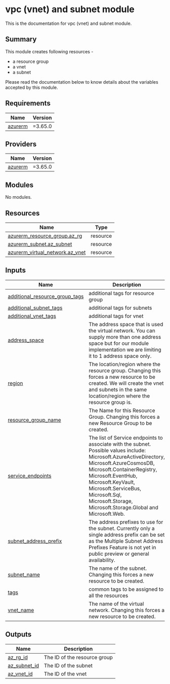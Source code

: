 # vpc (vnet) and subnet module

This is the documentation for vpc (vnet) and subnet module.

## Summary

This module creates following resources -
- a resource group
- a vnet
- a subnet

Please read the documentation below to know details about the variables accepted by this module.

## Requirements

| Name | Version |
|------|---------|
| <a name="requirement_azurerm"></a> [azurerm](#requirement\_azurerm) | =3.65.0 |

## Providers

| Name | Version |
|------|---------|
| <a name="provider_azurerm"></a> [azurerm](#provider\_azurerm) | =3.65.0 |

## Modules

No modules.

## Resources

| Name | Type |
|------|------|
| [azurerm_resource_group.az_rg](https://registry.terraform.io/providers/hashicorp/azurerm/3.65.0/docs/resources/resource_group) | resource |
| [azurerm_subnet.az_subnet](https://registry.terraform.io/providers/hashicorp/azurerm/3.65.0/docs/resources/subnet) | resource |
| [azurerm_virtual_network.az_vnet](https://registry.terraform.io/providers/hashicorp/azurerm/3.65.0/docs/resources/virtual_network) | resource |

## Inputs

| Name | Description | Type | Default | Required |
|------|-------------|------|---------|:--------:|
| <a name="input_additional_resource_group_tags"></a> [additional\_resource\_group\_tags](#input\_additional\_resource\_group\_tags) | additional tags for resource group | `map(any)` | `{}` | no |
| <a name="input_additional_subnet_tags"></a> [additional\_subnet\_tags](#input\_additional\_subnet\_tags) | additional tags for subnets | `map(any)` | `{}` | no |
| <a name="input_additional_vnet_tags"></a> [additional\_vnet\_tags](#input\_additional\_vnet\_tags) | additional tags for vnet | `map(any)` | `{}` | no |
| <a name="input_address_space"></a> [address\_space](#input\_address\_space) | The address space that is used the virtual network. You can supply more than one address space but for our module implementation we are limiting it to 1 address space only. | `list(string)` | <pre>[<br>  "10.0.0.0/16"<br>]</pre> | no |
| <a name="input_region"></a> [region](#input\_region) | The location/region where the resource group. Changing this forces a new resource to be created. We will create the vnet and subnets in the same location/region where the resource group is. | `string` | n/a | yes |
| <a name="input_resource_group_name"></a> [resource\_group\_name](#input\_resource\_group\_name) | The Name for this Resource Group. Changing this forces a new Resource Group to be created. | `string` | n/a | yes |
| <a name="input_service_endpoints"></a> [service\_endpoints](#input\_service\_endpoints) | The list of Service endpoints to associate with the subnet. Possible values include: Microsoft.AzureActiveDirectory, Microsoft.AzureCosmosDB, Microsoft.ContainerRegistry, Microsoft.EventHub, Microsoft.KeyVault, Microsoft.ServiceBus, Microsoft.Sql, Microsoft.Storage, Microsoft.Storage.Global and Microsoft.Web. | `list(string)` | `[]` | no |
| <a name="input_subnet_address_prefix"></a> [subnet\_address\_prefix](#input\_subnet\_address\_prefix) | The address prefixes to use for the subnet. Currently only a single address prefix can be set as the Multiple Subnet Address Prefixes Feature is not yet in public preview or general availability. | `list(string)` | <pre>[<br>  "10.0.0.0/16"<br>]</pre> | no |
| <a name="input_subnet_name"></a> [subnet\_name](#input\_subnet\_name) | The name of the subnet. Changing this forces a new resource to be created. | `string` | n/a | yes |
| <a name="input_tags"></a> [tags](#input\_tags) | common tags to be assigned to all the resources | `map(any)` | `{}` | no |
| <a name="input_vnet_name"></a> [vnet\_name](#input\_vnet\_name) | The name of the virtual network. Changing this forces a new resource to be created. | `string` | n/a | yes |

## Outputs

| Name | Description |
|------|-------------|
| <a name="output_az_rg_id"></a> [az\_rg\_id](#output\_az\_rg\_id) | The ID of the resource group |
| <a name="output_az_subnet_id"></a> [az\_subnet\_id](#output\_az\_subnet\_id) | The ID of the subnet |
| <a name="output_az_vnet_id"></a> [az\_vnet\_id](#output\_az\_vnet\_id) | The ID of the vnet |